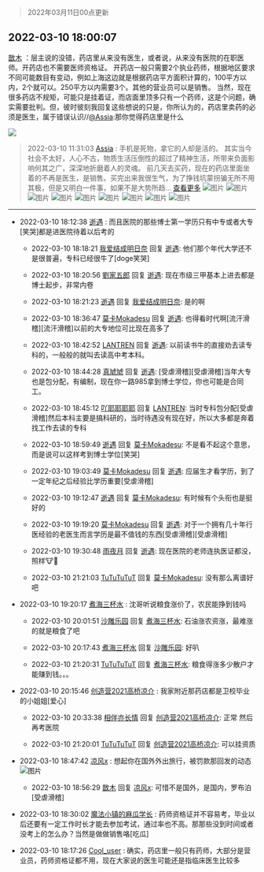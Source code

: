 > 2022年03月11日00点更新
<link rel="stylesheet" href="https://cdn.jsdelivr.net/gh/taotie6/sampleJSON@main/css/photo_show.css">
<meta name="referrer" content="no-referrer" />


 ## 2022-03-10 18:00:07 

 [㪚木](https://www.coolapk.com/feed/34151849?shareKey=MjVmOTJmODJkNGYxNjIyOWNjOTA~) ：层主说的没错，药店里从来没有医生，或者说，从来没有医院的在职医师。开药店也不需要医师资格证。
开药店一般只需要2个执业药师，根据地区要求不同可能数目有变动，例如上海这边就是根据药店平方面积计算的，100平方以内，2个就可以。250平方以内需要3个。其他的营业员可以是销售。
当然<!--break-->，现在很多药店不规矩，可能只是挂着证，而店面里顶多只有一个药师，这是个问题，确实需要批判。但，彼时彼刻我回复这些想说的只是，你所认为的，药店里卖药的必须是医生，属于错误认识//<a class="feed-link-uname" href="/u/Assia">@Assia</a>:那你觉得药店里是什么 

<div class="album">
<img class="img-item" src="https://image.coolapk.com/feed/2019/0515/09/1081091_3748_1897@180x122.gif" />
</div>

> 2022-03-10 11:31:03 
> [Assia](https://www.coolapk.com/feed/34142346?shareKey=YTFiZGI4YTUwNWU0NjIyOWNjOTA~) : 手机是死物，拿它的人却是活的。 其实当今社会不太好，人心不古，物质生活压倒性的超过了精神生活，所带来负面影响何其之广，深深地折磨着人的灵魂。 前几天去买药，现在的药店里面坐着的不再是医生，是销售。买完出来我很生气，为了挣钱坑蒙拐骗无所不用其极，但是又明白一件事，如果不是大势所趋... <a href="">查看更多</a> 
![图片](https://image.coolapk.com/feed/2022/0310/11/4127873_c91fcd60_3057_4883_4@2448x3264.jpeg)
![图片](https://image.coolapk.com/feed/2022/0310/11/4127873_05dcf559_3057_4888_532@2448x3264.jpeg)
![图片](https://image.coolapk.com/feed/2022/0310/11/4127873_7ca81a23_3057_4895_167@1763x2350.jpeg)
![图片](https://image.coolapk.com/feed/2022/0310/11/4127873_139a9728_3057_4902_566@1763x2350.jpeg)
![图片](https://image.coolapk.com/feed/2022/0310/11/4127873_ffac4879_3057_4908_224@1763x2350.jpeg)
![图片](https://image.coolapk.com/feed/2022/0310/11/4127873_d87f200f_3057_4914_921@2448x3264.jpeg)
![图片](https://image.coolapk.com/feed/2022/0310/11/4127873_bd8ee820_3057_4918_503@2495x3322.jpeg)
![图片](https://image.coolapk.com/feed/2022/0310/11/4127873_658bfc97_3057_4924_554@1763x2350.jpeg)
![图片](https://image.coolapk.com/feed/2022/0310/11/4127873_6593e93f_3057_4928_428@3322x2495.jpeg)

 ------- 

- 2022-03-10 18:12:38 [逝遇](uid=2589293) : 而且医院的那些博士第一学历只有中专或者大专[笑哭]都是进医院待着以后考的 

    - 2022-03-10 18:18:21 [我爱结成明日奈](uid=1772977) 回复 [逝遇](uid=2589293): 他们那个年代大学还不是很普遍，专科已经很牛了[doge笑哭] 

    - 2022-03-10 18:20:56 [劉家五郎](uid=2940886) 回复 [逝遇](uid=2589293): 现在市级三甲基本上进去都是博士起步，非常内卷 

    - 2022-03-10 18:21:23 [逝遇](uid=2589293) 回复 [我爱结成明日奈](uid=1772977): 是的啊 

    - 2022-03-10 18:36:47 [莫卡Mokadesu](uid=2994655) 回复 [逝遇](uid=2589293): 也得看时代啊[流汗滑稽][流汗滑稽]以前的大专地位可比现在高多了 

    - 2022-03-10 18:42:52 [LANTREN](uid=2194571) 回复 [逝遇](uid=2589293): 以前读书牛的直接劝去读专科的，一般般的就叫去读高中考本科。 

    - 2022-03-10 18:44:28 [真虓虓](uid=3029057) 回复 [逝遇](uid=2589293): [受虐滑稽][受虐滑稽]当年大专也是包分配，有编制，现在你一路985拿到博士学位，你也可能是合同工。 

    - 2022-03-10 18:45:12 [吖耶耶耶耶](uid=1523259) 回复 [LANTREN](uid=2194571): 当时专科包分配[受虐滑稽]然后本科主要是搞科研的，当时待遇没有现在好，所以大多都是奔着找工作去读的专科 

    - 2022-03-10 18:59:49 [逝遇](uid=2589293) 回复 [莫卡Mokadesu](uid=2994655): 不是看不起这个意思，而是说可以这样考到博士学位[笑哭] 

    - 2022-03-10 19:03:49 [莫卡Mokadesu](uid=2994655) 回复 [逝遇](uid=2589293): 应届生才看学历，到了一定年纪之后经验比学历重要[受虐滑稽] 

    - 2022-03-10 19:12:47 [逝遇](uid=2589293) 回复 [莫卡Mokadesu](uid=2994655): 有时候有个头衔也是挺好的 

    - 2022-03-10 19:19:20 [莫卡Mokadesu](uid=2994655) 回复 [逝遇](uid=2589293): 对于一个拥有几十年行医经验的老医生而言学历是最不值钱的东西[受虐滑稽][受虐滑稽] 

    - 2022-03-10 19:30:48 [雨夜月](uid=2036968) 回复 [逝遇](uid=2589293): 现在医院的老师连执医证都没，照样🐮🍺 

    - 2022-03-10 21:21:03 [TuTuTuTuT](uid=1433312) 回复 [莫卡Mokadesu](uid=2994655): 没有那么离谱好吧 

- 2022-03-10 19:20:17 [煮海三杯水](uid=695018) : 沈哥听说粮食涨价了，农民能挣到钱吗 

    - 2022-03-10 20:01:51 [沙雕乐园](uid=2447129) 回复 [煮海三杯水](uid=695018): 石油涨农资涨，最难涨的就是粮食了吧 

    - 2022-03-10 20:17:43 [煮海三杯水](uid=695018) 回复 [沙雕乐园](uid=2447129): 好叭 

    - 2022-03-10 21:20:31 [TuTuTuTuT](uid=1433312) 回复 [煮海三杯水](uid=695018): 粮食得涨多少散户才能赚到钱。。。 

- 2022-03-10 20:15:46 [创造营2021高桥凉介](uid=685087) : 我家附近那药店都是卫校毕业的小姐姐[爱心] 

    - 2022-03-10 20:33:38 [相伴亦长情](uid=1309752) 回复 [创造营2021高桥凉介](uid=685087): 正常 然后再考医院 

    - 2022-03-10 21:20:01 [TuTuTuTuT](uid=1433312) 回复 [创造营2021高桥凉介](uid=685087): 可以挂资质 

- 2022-03-10 18:47:42 [凉风x](uid=1300277) : 想起你在国外外出旅行，被罚款那回发的动态 ![图片](https://image.coolapk.com/feed/2022/0310/18/1300277_59803a8f_9261_5774_266@1028x368.jpeg)

    - 2022-03-10 18:56:29 [㪚木](uid=1081091) 回复 [凉风x](uid=1300277): 可惜不是国外，是国内，罗布泊[受虐滑稽] 

- 2022-03-10 18:30:02 [魔法小镇的麻瓜学长](uid=4623127) : 药师资格证并不容易考，毕业以后还要有一定工作时长才能去参加考试，通过率也不高。那那些没到时间或者没考上的怎么办？当然是做做销售咯[吃瓜] 

- 2022-03-10 18:17:26 [Cool_user](uid=3479505) : 确实，药店里一般只有药师，大部分是营业员，药师资格证都不用，现在大家说的医生可能还是指临床医生比较多 

